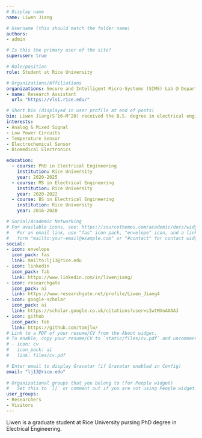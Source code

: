 ```yaml
---
# Display name
name: Liwen Jiang

# Username (this should match the folder name)
authors:
- admin

# Is this the primary user of the site?
superuser: true

# Role/position
role: Student at Rice University

# Organizations/Affiliations
organizations: Secure and Intelligent Micro-Systems (SIMS) Lab @ Department of Electrical and Computer Engineering, Rice University
- name: Research Assistant
  url: "https://vlsi.rice.edu/"

# Short bio (displayed in user profile at end of posts)
bio: Liwen Jiang(S’16–M’20) received the B.S. degree in electrical engineering from Rice University, Houston, TX, USA, in 2016, where he is currently pursuing the Ph.D. degree. His current research interests include ultra-low power analog and mixed signal circuit design with focus on smart temperature, electrochemical and biomedical sensors.
interests:
- Analog & Mixed Signal
- Low Power Circuits
- Temperature Sensor
- Electrochemical Sensor
- Biomedical Electronics

education:
  - course: PhD in Electrical Engineering
    institution: Rice University
    year: 2020-2025
  - course: MS in Electrical Engineering
    institution: Rice University
    year: 2020-2022
  - course: BS in Electrical Engineering
    institution: Rice University
    year: 2016-2020

# Social/Academic Networking
# For available icons, see: https://sourcethemes.com/academic/docs/widgets/#icons
#   For an email link, use "fas" icon pack, "envelope" icon, and a link in the
#   form "mailto:your-email@example.com" or "#contact" for contact widget.
social:
- icon: envelope
  icon_pack: fas
  link: mailto:lj13@rice.edu 
- icon: linkedin
  icon_pack: fab
  link: https://www.linkedin.com/in/liwenjiang/  
- icon: researchgate
  icon_pack: ai
  link: https://www.researchgate.net/profile/Liwen_Jiang4  
- icon: google-scholar
  icon_pack: ai
  link: https://scholar.google.co.uk/citations?user=sIwtMXoAAAAJ
- icon: github
  icon_pack: fab
  link: https://github.com/tomjlw/
# Link to a PDF of your resume/CV from the About widget.
# To enable, copy your resume/CV to `static/files/cv.pdf` and uncomment the lines below.  
# - icon: cv
#   icon_pack: ai
#   link: files/cv.pdf

# Enter email to display Gravatar (if Gravatar enabled in Config)
email: "lj13@rice.edu"
  
# Organizational groups that you belong to (for People widget)
#   Set this to `[]` or comment out if you are not using People widget.  
user_groups:
- Researchers
- Visitors
---
```


Liwen is a graduate student at Rice University pursing PhD degree in Electrical Engineering.
